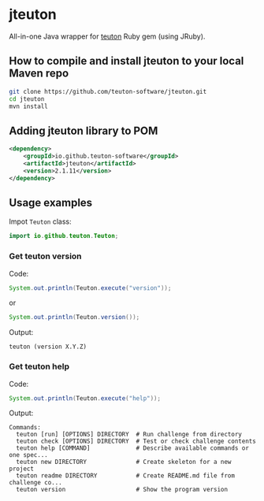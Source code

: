 # jteuton

All-in-one Java wrapper for [teuton](https://github.com/teuton-software/teuton) Ruby gem (using JRuby).

## How to compile and install jteuton to your local Maven repo

```bash
git clone https://github.com/teuton-software/jteuton.git
cd jteuton
mvn install
```

## Adding jteuton library to POM

```xml
<dependency>
	<groupId>io.github.teuton-software</groupId>
	<artifactId>jteuton</artifactId>
	<version>2.1.11</version>
</dependency>
```

## Usage examples

Impot `Teuton` class:

```java
import io.github.teuton.Teuton;
```

### Get teuton version

Code:

```java
System.out.println(Teuton.execute("version"));
```

or

```java
System.out.println(Teuton.version());
```

Output:

```
teuton (version X.Y.Z)
```

### Get teuton help


Code:

```java
System.out.println(Teuton.execute("help"));
```

Output:

```
Commands:
  teuton [run] [OPTIONS] DIRECTORY  # Run challenge from directory
  teuton check [OPTIONS] DIRECTORY  # Test or check challenge contents
  teuton help [COMMAND]             # Describe available commands or one spec...
  teuton new DIRECTORY              # Create skeleton for a new project
  teuton readme DIRECTORY           # Create README.md file from challenge co...
  teuton version                    # Show the program version
```